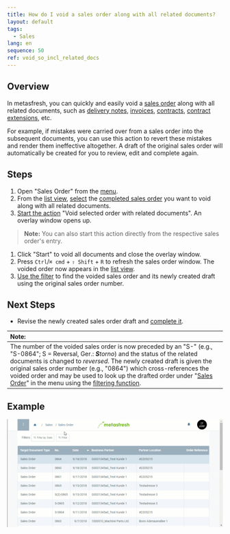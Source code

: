 ```yaml
---
title: How do I void a sales order along with all related documents?
layout: default
tags:
  - Sales
lang: en
sequence: 50
ref: void_so_incl_related_docs
---
```


## Overview
In metasfresh, you can quickly and easily void a [sales order](SalesOrder_recording) along with all related documents, such as [delivery notes](Ship_SalesOrder), [invoices](Invoice_SalesOrder), [contracts](Create_subscription_contract), [contract extensions](Extend_contract), etc.

For example, if mistakes were carried over from a sales order into the subsequent documents, you can use this action to revert these mistakes and render them ineffective altogether. A draft of the original sales order will automatically be created for you to review, edit and complete again.

## Steps
1. Open "Sales Order" from the [menu](Menu).
1. From the [list view](ViewModes#list-view), [select](RecordSelection) the [completed sales order](SalesOrder_recording) you want to void along with all related documents.
1. [Start the action](StartAction#actions-menu) "Void selected order with related documents". An overlay window opens up.
 >**Note:** You can also start this action directly from the respective sales order's entry.

1. Click "Start" to void all documents and close the overlay window.
1. Press `Ctrl`/`⌘ cmd` + `⇧ Shift` + `R` to refresh the sales order window. The voided order now appears in the [list view](ViewModes#list-view).
1. [Use the filter](Filtering_function) to find the voided sales order and its newly created draft using the original sales order number.

## Next Steps
- Revise the newly created sales order draft and [complete it](DocumentProcessingComplete).

| **Note:** |
| :--- |
| The number of the voided sales order is now preceded by an "S-" (e.g., "S-0864"; S = Reversal, Ger.: _**S**torno_) and the status of the related documents is changed to *reversed*. The newly created draft is given the original sales order number (e.g., "0864") which cross-references the voided order and may be used to look up the drafted order under "[Sales Order](Menu)" in the menu using the [filtering function](Filtering_function). |

## Example
<kbd><img src="assets/Void_SO_incl_related_docs.gif" alt="GIF: How to void a sales order along with all related documents"></kbd>
